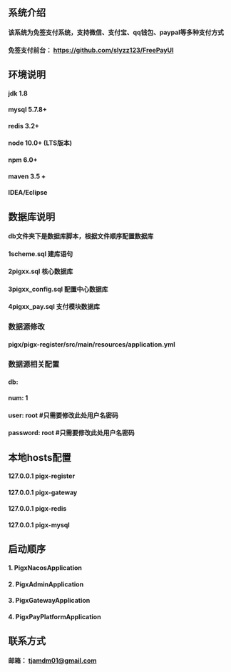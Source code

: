 ## 系统介绍
#### 该系统为免签支付系统，支持微信、支付宝、qq钱包、paypal等多种支付方式
#### 免签支付前台： https://github.com/slyzz123/FreePayUI

## 环境说明
#### jdk 1.8
#### mysql 5.7.8+ 
#### redis 3.2+
#### node 10.0+ (LTS版本)
#### npm 6.0+
#### maven 3.5 +
#### IDEA/Eclipse

## 数据库说明
#### db文件夹下是数据库脚本，根据文件顺序配置数据库
#### 1scheme.sql    建库语句
#### 2pigxx.sql     核心数据库
#### 3pigxx_config.sql  配置中心数据库
#### 4pigxx_pay.sql   支付模块数据库

### 数据源修改
#### pigx/pigx-register/src/main/resources/application.yml
### 数据源相关配置
#### db:
####   num: 1
####   user: root      #只需要修改此处用户名密码
####   password: root  #只需要修改此处用户名密码

## 本地hosts配置
#### 127.0.0.1 pigx-register
#### 127.0.0.1 pigx-gateway
#### 127.0.0.1 pigx-redis
#### 127.0.0.1 pigx-mysql


## 启动顺序
#### 1. PigxNacosApplication   
#### 2. PigxAdminApplication  
#### 3. PigxGatewayApplication 
#### 4. PigxPayPlatformApplication 

## 联系方式
#### 邮箱： tjamdm01@gmail.com
